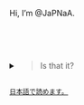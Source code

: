 Hi, I’m @JaPNaA.

<br><br>

<details><summary> <blockquote style="display: inline-block;"> Is that it? </blockquote> </summary>

Yes.

> Don't you want people to _know_ who you are?

They know I'm @JaPNaA.

> Yes, but like who _is_ "JaPNaA?"

Me.

> Oh my god. You know what? Let's just go through GitHub's template.
> - 👋 Hi, I’m @JaPNaA
> - 👀 I’m interested in ...

... I'm interested in, uh, code?

> Of course you are -- you're on GitHub -- but, anything else?

日本語も、かな？

> In English?

ノ

> .......
>
> Moving on
> - 👋 Hi, I’m @JaPNaA
> - 👀 I’m interested in _code and 日本語_
> - 🌱 I’m currently learning ...

... code, and 日本語.

> You already said code, and those three characters look the same as what you wrote before.
>
> Can you be a bit more creative?

<br>
<br>
<br>
no
<br>
<br>
<br>

> Oh please, Lord, please just spare me!!
>
> ...
>
> Two more questions, I can do this.
>
> - 👋 Hi, I’m @JaPNaA
> - 👀 I’m interested in _code and 日本語_
> - 🌱 I’m currently learning _code and 日本語_
> - 💞️ I’m looking to collaborate on ...

... anything interesting, really.

> This still doesn't tell people anything about you.
>
> I mean, at least it shows you're willing to do anything.

Well if they contact me first.

> No one is going to contact you first! You're just some random high schooler on GitHub!
>
> ........
>
> Oh, and how _do_ they contact you? _(Finally, the last question, then I can leave!)_
>
> - 👋 Hi, I’m @JaPNaA
> - 👀 I’m interested in _code and 日本語_
> - 🌱 I’m currently learning _code and 日本語_
> - 💞️ I’m looking to collaborate on _anything interesting, really._
> - 📫 How to reach me ...

I dunno.

> What do you mean, _I don't know?_

I mean I have [social media accounts](https://japnaa.github.io/about), but I don't use it.

I do check my [email], but strangers emailing me is scary.

[email]: mailto:leonehuang100@gmail.com

And if you meet me in real life, I'll probably ignore you so.

> So it's impossible?

I mean, I said I check my [email], but.

> No, no one needs to contact you.
>
> - 👋 Hi, I’m @JaPNaA
> - 👀 I’m interested in _code and 日本語_
> - 🌱 I’m currently learning _code and 日本語_
> - 💞️ I’m looking to collaborate on _anything interesting, really._
> - 📫 How to reach me<i>: impossible</i>

_JaPNaA's imaginary friend stands up, stretches, and walks away._

> Ahh~! Finally, I'm done!

</details>

<sub>[日本語で読めます。](./README.ja.md)</sub>
